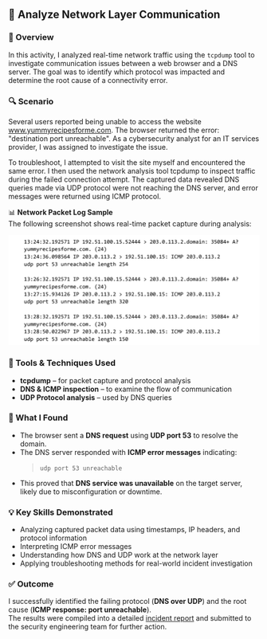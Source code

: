 ## 📡 Analyze Network Layer Communication

### 📝 Overview
In this activity, I analyzed real-time network traffic using the `tcpdump` tool to investigate communication issues between a web browser and a DNS server. The goal was to identify which protocol was impacted and determine the root cause of a connectivity error.

### 🔍 Scenario
Several users reported being unable to access the website www.yummyrecipesforme.com. The browser returned the error: "destination port unreachable". As a cybersecurity analyst for an IT services provider, I was assigned to investigate the issue.

To troubleshoot, I attempted to visit the site myself and encountered the same error. I then used the network analysis tool tcpdump to inspect traffic during the failed connection attempt. The captured data revealed DNS queries made via UDP protocol were not reaching the DNS server, and error messages were returned using ICMP protocol.

📊 **Network Packet Log Sample**  
The following screenshot shows real-time packet capture during analysis:

![Packet Log Screenshot](https://github.com/i-am-rehan/Activity-Analyze-network-layer-communication/blob/main/Screenshot%202025-07-06%20224008.png)

### 🔧 Tools & Techniques Used
- **tcpdump** – for packet capture and protocol analysis  
- **DNS & ICMP inspection** – to examine the flow of communication  
- **UDP Protocol analysis** – used by DNS queries  

### 🧠 What I Found
- The browser sent a **DNS request** using **UDP port 53** to resolve the domain.  
- The DNS server responded with **ICMP error messages** indicating:  
  > `udp port 53 unreachable`  
- This proved that **DNS service was unavailable** on the target server, likely due to misconfiguration or downtime.

### 💡 Key Skills Demonstrated
- Analyzing captured packet data using timestamps, IP headers, and protocol information  
- Interpreting ICMP error messages  
- Understanding how DNS and UDP work at the network layer  
- Applying troubleshooting methods for real-world incident investigation

### ✅ Outcome
I successfully identified the failing protocol (**DNS over UDP**) and the root cause (**ICMP response: port unreachable**).  
The results were compiled into a detailed [incident report](https://docs.google.com/document/d/1Banl9QIvzTQb2_rvVF8RKe6wn2cp84TT3Y4V3ksyB2Y/edit?usp=sharing) and submitted to the security engineering team for further action.
